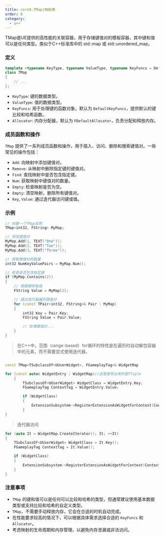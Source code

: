 ```yaml
---
title: core8.TMap|映射表
order: 8
category:
  - u++
---
```


<ChatMessage avatar="../../assets/emoji/hx.png" :avatarWidth="40">
TMap是UE提供的高性能的关联容器，用于存储键值对的模板容器，其中键和值可以是任何类型。类似于C++标准库中的 std::map 或 std::unordered_map。
</ChatMessage>

### 定义

```cpp
template <typename KeyType, typename ValueType, typename KeyFuncs = DefaultKeyFuncs<KeyType>, typename Allocator = FDefaultAllocator>
class TMap
{
    // ...
};
```

- `KeyType`: 键的数据类型。
- `ValueType`: 值的数据类型。
- `KeyFuncs`: 用于处理键的函数对象，默认为 `DefaultKeyFuncs`，提供默认的键比较和哈希函数。
- `Allocator`: 内存分配器，默认为 `FDefaultAllocator`，负责分配和释放内存。

### 成员函数和操作

`TMap` 提供了一系列成员函数和操作，用于插入、访问、删除和搜索键值对。一些常见的操作包括：

- `Add`: 向映射中添加键值对。
- `Remove`: 从映射中删除指定键的键值对。
- `Find`: 查找映射中是否包含指定键。
- `Num`: 获取映射中键值对的数量。
- `Empty`: 检查映射是否为空。
- `Empty`: 清空映射，删除所有键值对。
- `Key`, `Value`: 通过迭代器访问键或值。

### 示例

```cpp
// 创建一个TMap实例
TMap<int32, FString> MyMap;

// 添加键值对
MyMap.Add(1, TEXT("One"));
MyMap.Add(2, TEXT("Two"));
MyMap.Add(3, TEXT("Three"));

// 获取键值对的数量
int32 NumKeyValuePairs = MyMap.Num();

// 检查是否包含指定键
if (MyMap.Contains(2))
{
    // 根据键获取值
    FString Value = MyMap[2];

    // 通过迭代器遍历键值对
    for (const TPair<int32, FString>& Pair : MyMap)
    {
        int32 Key = Pair.Key;
        FString Value = Pair.Value;

        // 处理键值对...
    }
}
```

>在C++中，范围（range-based）for循环的特性是在遍历时自动解包容器中的元素，而不需要显式使用迭代器。

```cpp

const TMap<TSubclassOf<UUserWidget>, FGameplayTag>& WidgetMap

for (const auto& WidgetEntry : WidgetMap)//这里推导出来的是TTuple
	{
		TSubclassOf<UUserWidget> WidgetClass = WidgetEntry.Key;
		FGameplayTag ContextTag = WidgetEntry.Value;

		if (WidgetClass)
		{
			ExtensionSubsystem->RegisterExtensionAsWidgetForContext(ContextTag, LocalPlayer, WidgetClass, -1);
		}
}
```

>迭代器访问

```cpp
for (auto It = WidgetMap.CreateIterator(); It; ++It)
{
    TSubclassOf<UUserWidget> WidgetClass = It.Key();
    FGameplayTag ContextTag = It.Value();

    if (WidgetClass)
    {
        ExtensionSubsystem->RegisterExtensionAsWidgetForContext(ContextTag, LocalPlayer, WidgetClass, -1);
    }
}
```

### 注意事项

- `TMap` 的键和值可以是任何可以比较和哈希的类型，但通常建议使用基本数据类型或支持比较和哈希的自定义类型。
- `TMap`，不需要手动释放内存，它会在合适的时机自动完成。
- 在性能要求较高的情况下，可以根据具体需求选择合适的 `KeyFuncs` 和 `Allocator`。
- 考虑映射的生命周期和内存管理，以避免内存泄漏或非法访问。
